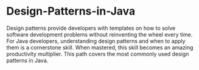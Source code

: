 # Design-Patterns-in-Java
Design patterns provide developers with templates on how to solve software development problems without reinventing the wheel every time. For Java developers, understanding design patterns and when to apply them is a cornerstone skill. When mastered, this skill becomes an amazing productivity multiplier. This path covers the most commonly used design patterns in Java.
